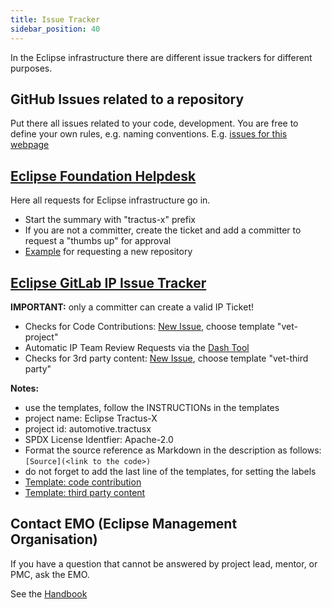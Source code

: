 ```yaml
---
title: Issue Tracker
sidebar_position: 40
---
```


In the Eclipse infrastructure there are different issue trackers for different purposes.

## GitHub Issues related to a repository

Put there all issues related to your code, development. You are free to define your own rules, e.g. naming conventions.
E.g. [issues for this webpage](https://github.com/eclipse-tractusx/eclipse-tractusx.github.io/issues)

## [Eclipse Foundation Helpdesk](https://gitlab.eclipse.org/eclipsefdn/helpdesk/-/issues/?search=tractus&sort=created_date&state=opened&first_page_size=100)

Here all requests for Eclipse infrastructure  go in.

- Start the summary with "tractus-x" prefix
- If you are not a committer, create the ticket and add a committer to request a "thumbs up" for approval
- [Example](https://gitlab.eclipse.org/eclipsefdn/helpdesk/-/issues/2273) for requesting a new repository

## [Eclipse GitLab IP Issue Tracker](https://gitlab.eclipse.org/eclipsefdn/emo-team/iplab/-/issues/?search=automotive.tractusx&sort=created_date&state=opened&first_page_size=20)

**IMPORTANT:** only a committer can create a valid IP Ticket!

- Checks for Code Contributions: [New Issue](https://gitlab.eclipse.org/eclipsefdn/emo-team/iplab/-/issues/new#), choose template "vet-project"
- Automatic IP Team Review Requests via the [Dash Tool](https://github.com/eclipse/dash-licenses)
- Checks for 3rd party content: [New Issue](https://gitlab.eclipse.org/eclipsefdn/emo-team/iplab/-/issues/new#), choose template "vet-third party"

**Notes:**

- use the templates, follow the INSTRUCTIONs in the templates
- project name: Eclipse Tractus-X
- project id: automotive.tractusx
- SPDX License Identfier: Apache-2.0
- Format the source reference as Markdown in the description as follows: `[Source](<link to the code>)`
- do not forget to add the last line of the templates, for setting the labels
- [Template: code contribution](https://gitlab.eclipse.org/eclipsefdn/emo-team/iplab/-/issues/new?issuable_template=vet-project)
- [Template: third party content](https://gitlab.eclipse.org/eclipsefdn/emo-team/iplab/-/issues/new?issuable_template=vet-third-party)

## Contact EMO (Eclipse Management Organisation)

If you have a question that cannot be answered by project lead, mentor, or PMC, ask the EMO.

See the [Handbook](https://www.eclipse.org/projects/handbook/#roles-emo)
